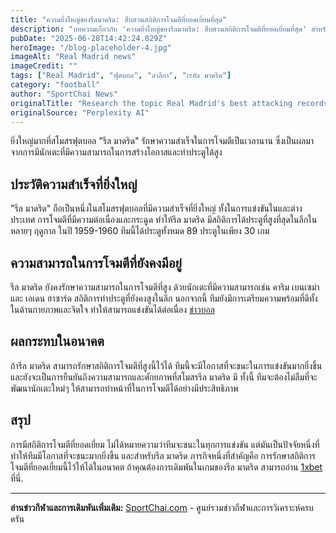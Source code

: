 ```yaml
---
title: "ความยิ่งใหญ่ของรีลมาดริด: สืบสวนสถิติการโจมตีที่ยอดเยี่ยมที่สุด"
description: "บทความเกี่ยวกับ 'ความยิ่งใหญ่ของรีลมาดริด: สืบสวนสถิติการโจมตีที่ยอดเยี่ยมที่สุด' สำหรับแฟนเรอัล มาดริด"
pubDate: "2025-06-28T14:42:24.029Z"
heroImage: "/blog-placeholder-4.jpg"
imageAlt: "Real Madrid news"
imageCredit: ""
tags: ["Real Madrid", "ฟุตบอล", "ลาลีกา", "เรอัล มาดริด"]
category: "football"
author: "SportChai News"
originalTitle: "Research the topic Real Madrid's best attacking records and all relevant resources and write an article about it in proper native Thai. Please use markdown with headings, lists, images, and code blocks where appropriate."
originalSource: "Perplexity AI"
---
```


ยิ่งใหญ่มากที่สโมสรฟุตบอล "รีล มาดริด" รักษาความสำเร็จในการโจมตีเป็นเวลานาน ซึ่งเป็นผลมาจากการมีนักเตะที่มีความสามารถในการสร้างโอกาสและทำประตูได้สูง
## ประวัติความสำเร็จที่ยิ่งใหญ่
"รีล มาดริด" ถือเป็นหนึ่งในสโมสรฟุตบอลที่มีความสำเร็จที่ยิ่งใหญ่ ทั้งในการแข่งขันในและต่างประเทศ การโจมตีที่มีความต่อเนื่องและกระฉูด ทำให้รีล มาดริด มีสถิติการได้ประตูที่สูงที่สุดในลีกในหลายๆ ฤดูกาล ในปี 1959-1960 ทีมนี้ได้ประตูทั้งหมด 89 ประตูในเพียง 30 เกม
## ความสามารถในการโจมตีที่ยังคงมีอยู่
รีล มาดริด ยังคงรักษาความสามารถในการโจมตีที่สูง ด้วยนักเตะที่มีความสามารถเช่น คาริม เบนเซม่า และ เอเดน ฮาซาร์ด สถิติการทำประตูที่ยังคงสูงในลีก นอกจากนี้ ทีมยังมีการเตรียมความพร้อมที่ดีทั้งในด้านกายภาพและจิตใจ ทำให้สามารถแข่งขันได้ต่อเนื่อง [ข่าวบอล](https://sportchai.com/%e0%b8%82%e0%b9%88%e0%b8%b2%e0%b8%a7%e0%b8%9f%e0%b8%b8%e0%b8%95%e0%b8%9a%e0%b8%ad%e0%b8%a5/)
## ผลกระทบในอนาคต
ถ้ารีล มาดริด สามารถรักษาสถิติการโจมตีที่สูงนี้ไว้ได้ ทีมนี้จะมีโอกาสที่จะชนะในการแข่งขันมากยิ่งขึ้น และยังจะเป็นการยืนยันถึงความสามารถและศักยภาพที่สโมสรรีล มาดริด มี ทั้งนี้ ทีมจะต้องไม่ลืมที่จะพัฒนานักเตะใหม่ๆ ให้สามารถทำหน้าที่ในการโจมตีได้อย่างมีประสิทธิภาพ
## สรุป
การมีสถิติการโจมตีที่ยอดเยี่ยม ไม่ได้หมายความว่าทีมจะชนะในทุกการแข่งขัน แต่มันเป็นปัจจัยหนึ่งที่ทำให้ทีมมีโอกาสที่จะชนะมากยิ่งขึ้น และสำหรับรีล มาดริด ภารกิจหนึ่งที่สำคัญคือ การรักษาสถิติการโจมตีที่ยอดเยี่ยมนี้ไว้ให้ได้ในอนาคต ถ้าคุณต้องการเดิมพันในเกมของรีล มาดริด สามารถอ่าน [1xbet](https://sportchai.com/%E0%B8%A3%E0%B8%B5%E0%B8%A7%E0%B8%B4%E0%B8%A7%E0%B8%84%E0%B8%B2%E0%B8%AA%E0%B8%B4%E0%B9%82%E0%B8%99/1xbet-%E0%B8%A3%E0%B8%A7%E0%B8%A7/) ที่นี่.

---

**อ่านข่าวกีฬาและการเดิมพันเพิ่มเติม:** [SportChai.com](https://sportchai.com) - ศูนย์รวมข่าวกีฬาและการวิเคราะห์ครบครัน